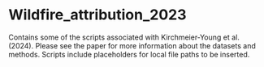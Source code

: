 # Wildfire_attribution_2023

Contains some of the scripts associated with Kirchmeier-Young et al. (2024). Please see the paper for more information about the datasets and methods.
Scripts include placeholders for local file paths to be inserted.
